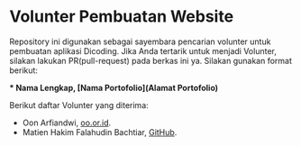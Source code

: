 # Volunter Pembuatan Website
Repository ini digunakan sebagai sayembara pencarian volunter untuk pembuatan aplikasi Dicoding. Jika Anda tertarik untuk menjadi Volunter, silakan lakukan PR(pull-request) pada berkas ini ya. Silakan gunakan format berikut:

**\* Nama Lengkap, [Nama Portofolio](Alamat Portofolio)**  

Berikut daftar Volunter yang diterima:
* Oon Arfiandwi, [oo.or.id](https://oo.or.id).
* Matien Hakim Falahudin Bachtiar, [GitHub](https://github.com/matien1903/).
